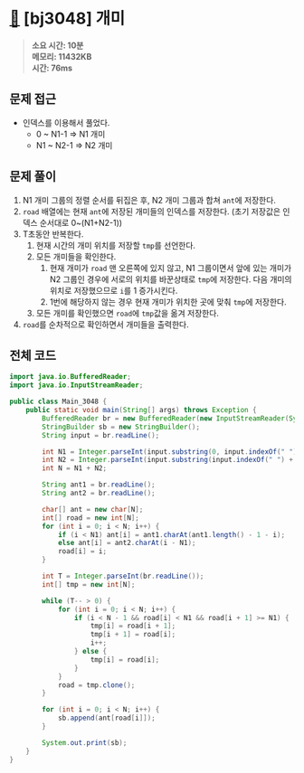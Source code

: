 # [🐜](https://www.acmicpc.net/problem/3048) [bj3048] 개미

> **소요 시간: 10분<br>
> 메모리: 11432KB<br>
> 시간: 76ms**

## 문제 접근

* 인덱스를 이용해서 풀었다.
  * 0 ~ N1-1 => N1 개미
  * N1 ~ N2-1 => N2 개미

## 문제 풀이

1. N1 개미 그룹의 정렬 순서를 뒤집은 후, N2 개미 그룹과 합쳐 `ant`에 저장한다.
2. `road` 배열에는 현재 `ant`에 저장된 개미들의 인덱스를 저장한다. (초기 저장값은 인덱스 순서대로 0~(N1+N2-1))
3. T초동안 반복한다.
   1. 현재 시간의 개미 위치를 저장할 `tmp`를 선언한다.
   2. 모든 개미들을 확인한다.
      1. 현재 개미가 `road` 맨 오른쪽에 있지 않고, N1 그룹이면서 앞에 있는 개미가 N2 그룹인 경우에 서로의 위치를 바꾼상태로 `tmp`에 저장한다. 다음 개미의 위치로 저장했으므로 `i`를 1 증가시킨다.
      2. 1번에 해당하지 않는 경우 현재 개미가 위치한 곳에 맞춰 `tmp`에 저장한다.
   3. 모든 개미를 확인했으면 `road`에 `tmp`값을 옮겨 저장한다.
4. `road`를 순차적으로 확인하면서 개미들을 출력한다.

## 전체 코드

```java
import java.io.BufferedReader;
import java.io.InputStreamReader;

public class Main_3048 {
    public static void main(String[] args) throws Exception {
        BufferedReader br = new BufferedReader(new InputStreamReader(System.in));
        StringBuilder sb = new StringBuilder();
        String input = br.readLine();

        int N1 = Integer.parseInt(input.substring(0, input.indexOf(" ")));
        int N2 = Integer.parseInt(input.substring(input.indexOf(" ") + 1));
        int N = N1 + N2;

        String ant1 = br.readLine();
        String ant2 = br.readLine();

        char[] ant = new char[N];
        int[] road = new int[N];
        for (int i = 0; i < N; i++) {
            if (i < N1) ant[i] = ant1.charAt(ant1.length() - 1 - i);
            else ant[i] = ant2.charAt(i - N1);
            road[i] = i;
        }

        int T = Integer.parseInt(br.readLine());
        int[] tmp = new int[N];

        while (T-- > 0) {
            for (int i = 0; i < N; i++) {
                if (i < N - 1 && road[i] < N1 && road[i + 1] >= N1) {
                    tmp[i] = road[i + 1];
                    tmp[i + 1] = road[i];
                    i++;
                } else {
                    tmp[i] = road[i];
                }
            }
            road = tmp.clone();
        }

        for (int i = 0; i < N; i++) {
            sb.append(ant[road[i]]);
        }

        System.out.print(sb);
    }
}

```
